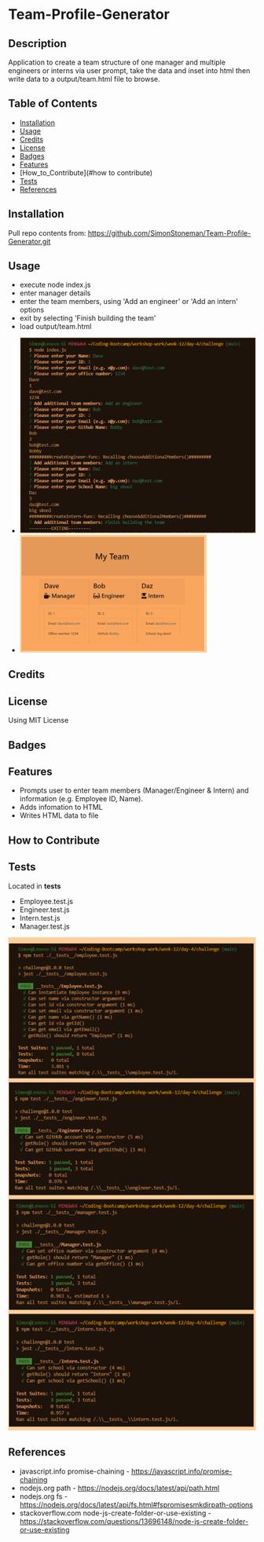 # Team-Profile-Generator

## Description

Application to create a team structure of one manager and multiple engineers or interns via user prompt, take the data and inset into html then write data to a output/team.html file to browse.

## Table of Contents

- [Installation](#installation)
- [Usage](#usage)
- [Credits](#credits)
- [License](#license)
- [Badges](#badges)
- [Features](#features)
- [How_to_Contribute](#how to contribute)
- [Tests](#tests)
- [References](#references)

## Installation

Pull repo contents from: https://github.com/SimonStoneman/Team-Profile-Generator.git

## Usage

* execute node index.js
* enter manager details
* enter the team members, using 'Add an engineer' or 'Add an intern' options
* exit by selecting 'Finish building the team'
* load output/team.html

- ![Input](https://github.com/SimonStoneman/Team-Profile-Generator/blob/main/assets/img/readme/input_ex.jpg)
- ![Website](https://github.com/SimonStoneman/Team-Profile-Generator/blob/main/assets/img/readme/website_ex.jpg)

## Credits

## License

Using MIT License

## Badges

## Features

* Prompts user to enter team members (Manager/Engineer & Intern) and information (e.g. Employee ID, Name).
* Adds infomation to HTML 
* Writes HTML data to file 

## How to Contribute

## Tests

Located in __tests__

- Employee.test.js
- Engineer.test.js
- Intern.test.js
- Manager.test.js

![Test Outputs](https://github.com/SimonStoneman/Team-Profile-Generator/blob/main/assets/img/readme/tests_ex.png)

## References

- javascript.info promise-chaining - https://javascript.info/promise-chaining
- nodejs.org path - https://nodejs.org/docs/latest/api/path.html
- nodejs.org fs - https://nodejs.org/docs/latest/api/fs.html#fspromisesmkdirpath-options
- stackoverflow.com node-js-create-folder-or-use-existing - https://stackoverflow.com/questions/13696148/node-js-create-folder-or-use-existing
